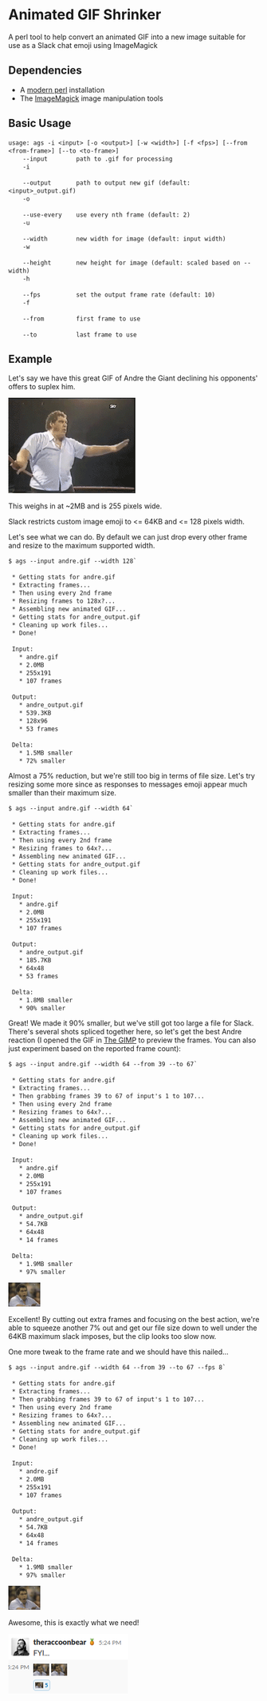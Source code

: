 # Animated GIF Shrinker
A perl tool to help convert an animated GIF into a new image suitable for use as a Slack chat emoji using ImageMagick

## Dependencies
 * A [modern perl](https://perlbrew.pl/) installation
 * The [ImageMagick](https://www.imagemagick.org/script/index.php) image manipulation tools

## Basic Usage
```
usage: ags -i <input> [-o <output>] [-w <width>] [-f <fps>] [--from <from-frame>] [--to <to-frame>]
    --input        path to .gif for processing
    -i             

    --output       path to output new gif (default: <input>_output.gif)
    -o             

    --use-every    use every nth frame (default: 2)
    -u             

    --width        new width for image (default: input width)
    -w             

    --height       new height for image (default: scaled based on --width)
    -h             

    --fps          set the output frame rate (default: 10)
    -f             

    --from         first frame to use

    --to           last frame to use
```

## Example

Let's say we have this great GIF of Andre the Giant declining his opponents' offers to suplex him.

![Andre Says No](example/andre.gif?raw=true "andre.gif : Andre Says 'No'")

This weighs in at ~2MB and is 255 pixels wide.

Slack restricts custom image emoji to <= 64KB and <= 128 pixels width.

Let's see what we can do.  By default we can just drop every other frame and resize to the maximum supported width.

```
$ ags --input andre.gif --width 128`

 * Getting stats for andre.gif
 * Extracting frames...
 * Then using every 2nd frame
 * Resizing frames to 128x?...
 * Assembling new animated GIF...
 * Getting stats for andre_output.gif
 * Cleaning up work files...
 * Done!

 Input:
   * andre.gif
   * 2.0MB
   * 255x191
   * 107 frames

 Output:
   * andre_output.gif
   * 539.3KB
   * 128x96
   * 53 frames

 Delta:
   * 1.5MB smaller
   * 72% smaller

```

Almost a 75% reduction, but we're still too big in terms of file size.  Let's try resizing some more since as responses to messages emoji appear much smaller than their maximum size.


```
$ ags --input andre.gif --width 64`

 * Getting stats for andre.gif
 * Extracting frames...
 * Then using every 2nd frame
 * Resizing frames to 64x?...
 * Assembling new animated GIF...
 * Getting stats for andre_output.gif
 * Cleaning up work files...
 * Done!

 Input:
   * andre.gif
   * 2.0MB
   * 255x191
   * 107 frames

 Output:
   * andre_output.gif
   * 185.7KB
   * 64x48
   * 53 frames

 Delta:
   * 1.8MB smaller
   * 90% smaller
```
 
Great!  We made it 90% smaller, but we've still got too large a file for Slack.  There's several shots spliced together here, so let's get the best Andre reaction (I opened the GIF in [The GIMP](https://www.gimp.org/) to preview the frames.  You can also just experiment based on the reported frame count):

```
$ ags --input andre.gif --width 64 --from 39 --to 67`

 * Getting stats for andre.gif
 * Extracting frames...
 * Then grabbing frames 39 to 67 of input's 1 to 107...
 * Then using every 2nd frame
 * Resizing frames to 64x?...
 * Assembling new animated GIF...
 * Getting stats for andre_output.gif
 * Cleaning up work files...
 * Done!

 Input:
   * andre.gif
   * 2.0MB
   * 255x191
   * 107 frames

 Output:
   * andre_output.gif
   * 54.7KB
   * 64x48
   * 14 frames

 Delta:
   * 1.9MB smaller
   * 97% smaller
```

![Andre Says No](example/andre_output_slow.gif?raw=true "andre.gif : Andre Says 'No'")

Excellent!  By cutting out extra frames and focusing on the best action, we're able to squeeze another 7% out and get our file size down to well under the 64KB maximum slack imposes, but the clip looks too slow now.

One more tweak to the frame rate and we should have this nailed...

```
$ ags --input andre.gif --width 64 --from 39 --to 67 --fps 8`

 * Getting stats for andre.gif
 * Extracting frames...
 * Then grabbing frames 39 to 67 of input's 1 to 107...
 * Then using every 2nd frame
 * Resizing frames to 64x?...
 * Assembling new animated GIF...
 * Getting stats for andre_output.gif
 * Cleaning up work files...
 * Done!

 Input:
   * andre.gif
   * 2.0MB
   * 255x191
   * 107 frames

 Output:
   * andre_output.gif
   * 54.7KB
   * 64x48
   * 14 frames

 Delta:
   * 1.9MB smaller
   * 97% smaller
```

![Andre Says No](example/andre_output.gif?raw=true "andre.gif : Andre Says 'No'")

Awesome, this is exactly what we need!

![Andre No Emoji Slack](example/andre_emoji_slack.png?raw=true "andre_emoji.png : Andre No Emoji Slack")